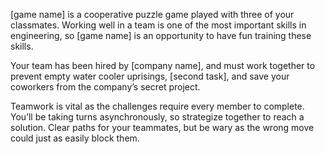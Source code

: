 [game name] is a cooperative puzzle game played with three of your classmates. Working well in a team is one of the most important skills in engineering, so [game name] is an opportunity to have fun training these skills.

Your team has been hired by [company name], and must work together to prevent empty water cooler uprisings, [second task], and save your coworkers from the company’s secret project.

Teamwork is vital as the challenges require every member to complete. You’ll be taking turns asynchronously, so strategize together to reach a solution. Clear paths for your teammates, but be wary as the wrong move could just as easily block them.

